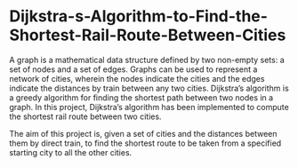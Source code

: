 # Dijkstra-s-Algorithm-to-Find-the-Shortest-Rail-Route-Between-Cities

A graph is a mathematical data structure defined by two non-empty sets: a set of nodes and a
set of edges. Graphs can be used to represent a network of cities, wherein the nodes indicate
the cities and the edges indicate the distances by train between any two cities. Dijkstra’s
algorithm is a greedy algorithm for finding the shortest path between two nodes in a graph. In
this project, Dijkstra’s algorithm has been implemented to compute the shortest rail route
between two cities.

The aim of this project is, given a set of cities and the distances between them by direct train,
to find the shortest route to be taken from a specified starting city to all the other cities.
